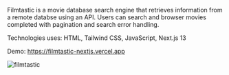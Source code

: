Filmtastic is a movie database search engine that retrieves information from a remote databse using an API. Users can search and browser movies completed with pagination and search error handling.

Technologies uses: HTML, Tailwind CSS, JavaScript, Next.js 13

Demo: https://filmtastic-nextjs.vercel.app

![filmtastic](https://github.com/frostjelly/filmtastic-nextjs/assets/101598503/11ddef9f-e00e-4e09-ade8-a3a240b823ce)
